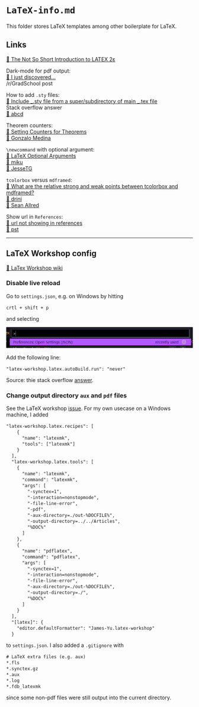 # `LaTeX-info.md`

This folder stores LaTeX templates among other boilerplate for LaTeX.

## Links

[📝 The Not So Short Introduction to LATEX 2ε](https://gking.harvard.edu/files/lshort2.pdf)

Dark-mode for pdf output:  
[👥 I just discovered...](https://www.reddit.com/r/GradSchool/comments/cmfxjm/i_just_discovered_how_to_make_darkmode_pdfs_in/)  
/r/GradSchool post

How to add `.sty` files:  
[👥 Include _.sty file from a super/subdirectory of main _.tex file](https://stackoverflow.com/a/5994232)  
Stack overflow answer  
[👤 abcd](https://stackoverflow.com/users/3730911/abcd)

Theorem counters:  
[🥞 Setting Counters for Theorems](https://tex.stackexchange.com/a/173353)  
[👤 Gonzalo Medina](https://tex.stackexchange.com/users/3954/gonzalo-medina)

`\newcommand` with optional argument:  
[🥞 LaTeX Optional Arguments](https://stackoverflow.com/a/1812224)  
[👤 miku](https://stackoverflow.com/users/89391/miku)  
[👤 JesseTG](https://stackoverflow.com/users/1089957/jessetg)

`tcolorbox` versus `mdframed`:  
[🥞 What are the relative strong and weak points between tcolorbox and mdframed?](https://tex.stackexchange.com/a/139912)  
[👤 drini](https://tex.stackexchange.com/users/4453/drini)  
[👤 Sean Allred](https://tex.stackexchange.com/users/17423/sean-allred)

Show url in `References`:  
[🥞 url not showing in references](https://tex.stackexchange.com/a/171453`)  
[👤 pst](https://tex.stackexchange.com/users/48251/pst)

---

## LaTeX Workshop config

[📝 LaTex Workshop wiki](https://github.com/James-Yu/LaTeX-Workshop/wiki/)

### Disable live reload

Go to `settings.json`, e.g. on Windows by hitting

```
crtl + shift + p
```

and selecting

![`settings.json`](../Images/settings-json.png)

Add the following line:

```
"latex-workshop.latex.autoBuild.run": "never"
```

Source: thie stack overflow [answer](https://stackoverflow.com/a/55912235).

### Change output directory `aux` and `pdf` files

See the LaTeX workshop [issue](https://github.com/James-Yu/LaTeX-Workshop/issues/548). For my own usecase on a Windows machine, I added

```
"latex-workshop.latex.recipes": [
    {
      "name": "latexmk",
      "tools": ["latexmk"]
    }
  ],
  "latex-workshop.latex.tools": [
    {
      "name": "latexmk",
      "command": "latexmk",
      "args": [
        "-synctex=1",
        "-interaction=nonstopmode",
        "-file-line-error",
        "-pdf",
        "-aux-directory=./out-%DOCFILE%",
        "-output-directory=../../Articles",
        "%DOC%"
      ]
    },
    {
      "name": "pdflatex",
      "command": "pdflatex",
      "args": [
        "-synctex=1",
        "-interaction=nonstopmode",
        "-file-line-error",
        "-aux-directory=./out-%DOCFILE%",
        "-output-directory=./",
        "%DOC%"
      ]
    }
  ],
  "[latex]": {
    "editor.defaultFormatter": "James-Yu.latex-workshop"
  }
```

to `settings.json`. I also added a `.gitignore` with

```
# LaTeX extra files (e.g. aux)
*.fls
*.synctex.gz
*.aux
*.log
*.fdb_latexmk
```

since some non-pdf files were still output into the current directory.

